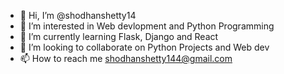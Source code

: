 - 👋 Hi, I’m @shodhanshetty14
- 👀 I’m interested in Web devlopment and Python Programming 
- 🌱 I’m currently learning Flask, Django and React
- 💞️ I’m looking to collaborate on Python Projects and Web dev 
- 📫 How to reach me shodhanshetty144@gmail.com

<!---
shodhanshetty14/shodhanshetty14 is a ✨ special ✨ repository because its `README.md` (this file) appears on your GitHub profile.
You can click the Preview link to take a look at your changes.
--->
